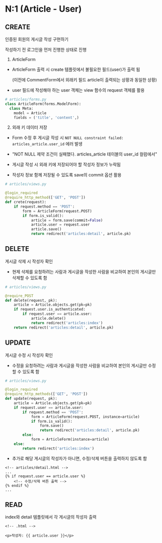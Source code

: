 # N:1 (Article - User)

## CREATE

인증된 회원의 게시글 작성 구현하기

작성하기 전 로그인을 먼저 진행한 상태로 진행

1. ArticleForm

- ArticleForm 출력 시 create 템플릿에서 불필요한 필드(user)가 출력 됨

  (이전에 CommentForm에서 외래키 필드 article이 출력되는 상황과 동일한 상황)

- user 필드에 작성해야 하는 user 객체는 view 함수의 request 객체를 활용

```python
# articles/forms.py
class ArticleForm(forms.ModelForm):
  class Meta:
    model = Article
    fields = ('title', 'content',)
```

2. 외래 키 데이터 저장

- Form 수정 후 게시글 작성 시 `NOT NULL constraint failed: articles_article.user_id` 에러 발생

- "NOT NULL 제약 조건이 실패했다. articles_article 테이블의 user_id 컬럼에서"

- 게시글 작성 시 외래 키에 저장되어야 할 작성자 정보가 누락됨

- 작성자 정보 함께 저장될 수 있도록 save의 commit 옵션 활용

```python
# articles/views.py

@login_required
@require_http_method(['GET', 'POST'])
def crete(request):
    if request.method == 'POST':
        form = ArticleForm(request.POST)
        if form.is_valid():
            article = form.save(commit=False)
            article.user = request.user
            article.save()
            return redirect('articles:detail', article.pk)
```

## DELETE

게시글 삭제 시 작성자 확인

- 현제 삭제를 요청하려는 사람과 게시글을 작성한 사람을 비교하여 본인의 게시글만 삭제할 수 있도록 함

```python
# articles/views.py

@require_POST
def delete(request, pk):
    article = Article.objects.get(pk=pk)
    if request.user.is_authenticated:
        if request.user == article.user:
            article.delete()
            return redirect('articles:index')
    return redirect('articles:detail', article.pk)
```

## UPDATE

게시글 수정 시 작성자 확인

- 수정을 요청하려는 사람과 게시글을 작성한 사람을 비교하여 본인의 게시글만 수정 할 수 있도록 함

```python
# articles/views.py

@login_required
@require_http_methods(['GET', 'POST'])
def update(request, pk):
    article = Article.objects.get(pk=pk)
    if request.user == article.user:
        if request.method == 'POST':
            form = ArticleForm(request.POST, instance=article)
            if form.is_valid():
                form.save()
                return redirect('articles:detail', article.pk)
        else:
            form = ArticleForm(instance=article)
    else:
        return redirect('articles:index')
```

- 추가로 해당 게시글의 작성자가 아니면, 수정/삭제 버튼을 출력하지 않도록 함

```django
<!-- articles/detail.html -->
...
{% if request.user == article.user %}
    <!-- 수정/삭제 버튼 출력 -->
{% endif %}
...
```

## READ

index와 detail 템플릿에서 각 게시글의 작성자 출력

```django
<!-- .html -->

<p>작성자: {{ article.user }}</p>
```

